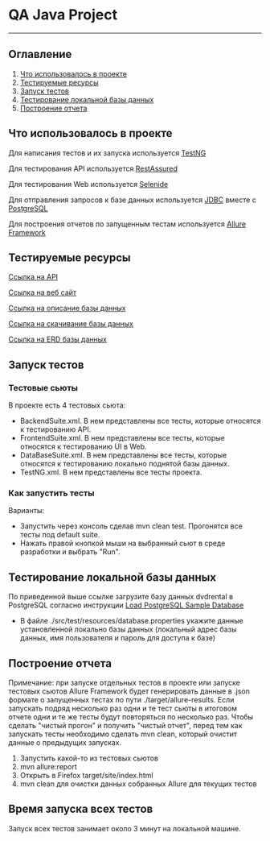 # QA Java Project

-----

## Оглавление
1. [Что использовалось в проекте](#что-использовалось-в-проекте)
2. [Тестируемые ресурсы](#тестируемые-ресурсы)
3. [Запуск тестов](#запуск-тестов)
4. [Тестирование локальной базы данных](#тестирование-локальной-базы-данных)
5. [Построение отчета](#построение-отчета)


## Что использовалось в проекте

Для написания тестов и их запуска используется [TestNG](https://testng.org/doc/)

Для тестирования API используется [RestAssured](https://rest-assured.io)

Для тестирования Web используется [Selenide](https://ru.selenide.org)

Для отправления запросов к базе данных используется
[JDBC](https://docs.oracle.com/javase/8/docs/technotes/guides/jdbc/) вместе с 
[PostgreSQL](https://www.postgresql.org)

Для построения отчетов по запущенным тестам используется
[Allure Framework](https://docs.qameta.io/allure/)

## Тестируемые ресурсы

[Ссылка на API](https://reqres.in)

[Ссылка на веб сайт](https://opensource-demo.orangehrmlive.com/web/index.php/auth/login)

[Ссылка на описание базы данных](https://www.postgresqltutorial.com/postgresql-getting-started/postgresql-sample-database/)

[Ссылка на скачивание базы данных](https://www.postgresqltutorial.com/wp-content/uploads/2019/05/dvdrental.zip)

[Ссылка на ERD базы данных](https://www.postgresqltutorial.com/wp-content/uploads/2018/03/printable-postgresql-sample-database-diagram.pdf)

## Запуск тестов

### Тестовые сьюты

В проекте есть 4 тестовых сьюта:

* BackendSuite.xml. В нем представлены все тесты, которые относятся к
тестированию API.
* FrontendSuite.xml. В нем представлены все тесты, которые относятся к 
тестированию UI в Web.
* DataBaseSuite.xml. В нем представлены все тесты, которые относятся к
тестированию локально поднятой базы данных.
* TestNG.xml. В нем представлены все тесты проекта.

### Как запустить тесты

Варианты:

* Запустить через консоль сделав mvn clean test. Прогонятся все тесты под default suite.
* Нажать правой кнопкой мыши на выбранный сьют в среде разработки и выбрать "Run".

## Тестирование локальной базы данных

По приведенной выше ссылке загрузите базу данных dvdrental в 
PostgreSQL согласно инструкции [Load PostgreSQL Sample Database](https://www.postgresqltutorial.com/postgresql-getting-started/load-postgresql-sample-database/)
* В файле ./src/test/resources/database.properties укажите данные установленной локально
базы данных (локальный адрес базы данных, имя пользователя и пароль для доступа к базе)

## Построение отчета

Примечание: при запуске отдельных тестов в проекте или запуске тестовых сьютов Allure Framework
будет генерировать данные в .json формате о запущенных тестах по пути ./target/allure-results.
Если запускать подряд несколько раз одни и те тест сьюты в итоговом отчете одни и те же тесты
будут повторяться по несколько раз. Чтобы сделать "чистый прогон" и получить "чистый отчет", перед
тем как запускать тесты необходимо сделать mvn clean, который очистит данные о предыдущих запусках.

1. Запустить какой-то из тестовых сьютов
2. mvn allure:report
3. Открыть в Firefox target/site/index.html
4. mvn clean для очистки данных собранных Allure для текущих тестов

## Время запуска всех тестов
Запуск всех тестов занимает около 3 минут на локальной машине.